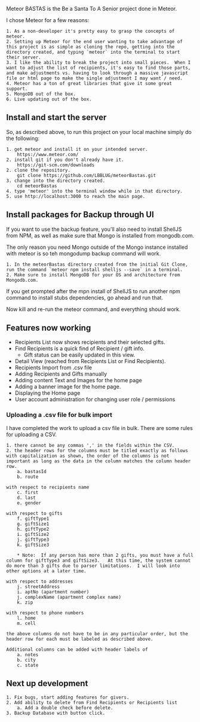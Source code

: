 Meteor BASTAS is the Be a Santa To A Senior project done in Meteor.

I chose Meteor for a few reasons:

    1. As a non-developer it's pretty easy to grasp the concepts of meteor.
    2. Setting up Meteor for the end user wanting to take advantage of this project is as simple as cloning the repo, getting into the directory created, and typing `meteor` into the terminal to start their server.
    3. I like the ability to break the project into small pieces.  When I want to adjust the list of recipients, it's easy to find those parts, and make adjustments vs. having to look through a massive javascript file or html page to make the single adjustment I may want / need.
    4. Meteor has a ton of great libraries that give it some great support.
    5. MongoDB out of the box.
    6. Live updating out of the box.

## Install and start the server

So, as described above, to run this project on your local machine simply do the following:

    1. get meteor and install it on your intended server.
        https://www.meteor.com/
    2. install git if you don't already have it.  
        https://git-scm.com/downloads
    2. clone the repository.
        git clone https://github.com/LBBLUG/meteorBastas.git
    3. change into the directory created.
        cd meteorBastas
    4. type 'meteor' into the terminal window while in that directory.
    5. use http://localhost:3000 to reach the main page.
    
## Install packages for Backup through UI

If you want to use the backup feature, you'll also need to install ShellJS from NPM, as well as make sure that Mongo is installed from mongodb.com.

The only reason you need Mongo outside of the Mongo instance installed with meteor is so teh mongodump backup command will work.

    1. In the meteorBastas directory created from the initial Git Clone, run the command `meteor npm install shelljs --save` in a terminal.
    2. Make sure to install MongoDB for your OS and architecture from Mongodb.com.
    
If you get prompted after the mpn install of ShellJS to run another npm command to install stubs dependencies, go ahead and run that.

Now kill and re-run the meteor command, and everything should work.

## Features now working


- Recipients List now shows recipients and their selected gifts.
- Find Recipients is a quick find of Recipient / gift info.  
    - Gift status can be easily updated in this view.
- Detail View (reached from Recipients List or Find Recipients).
- Recipients Import from .csv file
- Adding Recipients and Gifts manually
- Adding content Text and Images for the home page
- Adding a banner image for the home page.
- Displaying the Home page
- User account administration for changing user role / permissions

### Uploading a .csv file for bulk import

I have completed the work to upload a csv file in bulk.  There are some rules for uploading a CSV.

    1. there cannot be any commas ',' in the fields within the CSV.  
    2. the header rows for the columns must be titled exactly as follows with capitalization as shown, the order of the columns is not important as long as the data in the column matches the column header row.
        a. bastasId
        b. route

    with respect to recipients name
        c. first
        d. last
        e. gender

    with respect to gifts
        f. giftType1
        g. giftSize1
        h. giftType2
        i. giftSize2
        j. giftType3
        k. giftSize3

        * Note:  If any person has more than 2 gifts, you must have a full column for giftType3 and giftSize3.   At this time, the system cannot do more than 3 gifts due to parser limitations.  I will look into other options at a later time.

    with respect to addresses
        j. streetAddress
        i. aptNo (apartment number)
        j. complexName (apartment complex name)
        k. zip

    with respect to phone numbers
        l. home
        m. cell

    the above columns do not have to be in any particular order, but the header row for each must be labeled as described above.

    Additional columns can be added with header labels of
        a. notes
        b. city
        c. state


## Next up development

    1. Fix bugs, start adding features for givers.
    2. Add ability to delete from Find Recipients or Recipients list
        a. Add a double check before delete.
    3. Backup Database with button click.
